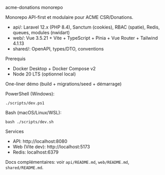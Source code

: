 acme-donations monorepo

Monorepo API-first et modulaire pour ACME CSR/Donations.

- api/: Laravel 12.x (PHP 8.4), Sanctum (cookies), RBAC (spatie), Redis, queues, modules (nwidart)
- web/: Vue 3.5.21 + Vite + TypeScript + Pinia + Vue Router + Tailwind 4.1.13
- shared/: OpenAPI, types/DTO, conventions

Prerequis
- Docker Desktop + Docker Compose v2
- Node 20 LTS (optionnel local)

One-liner démo (build + migrations/seed + démarrage)

PowerShell (Windows):
```
./scripts/dev.ps1
```

Bash (macOS/Linux/WSL):
```
bash ./scripts/dev.sh
```

Services
- API: http://localhost:8080
- Web (Vite dev): http://localhost:5173
- Redis: localhost:6379

Docs complémentaires: voir `api/README.md`, `web/README.md`, `shared/README.md`.


